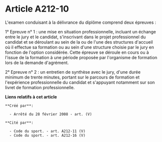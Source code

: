 # Article A212-10

L'examen conduisant à la délivrance du diplôme comprend deux épreuves :

1° Epreuve n° 1 : une mise en situation professionnelle, incluant un échange entre le jury et le candidat, s'inscrivant dans
le projet professionnel du candidat et se déroulant au sein de la ou de l'une des structures d'accueil où il effectue sa
formation ou au sein d'une structure choisie par le jury en fonction de l'option considérée. Cette épreuve se déroule en
cours ou à l'issue de la formation à une période proposée par l'organisme de formation lors de la demande d'agrément.

2° Epreuve n° 2 : un entretien de synthèse avec le jury, d'une durée minimum de trente minutes, portant sur le parcours de
formation et l'expérience professionnelle du candidat et s'appuyant notamment sur son livret de formation professionnelle.

**Liens relatifs à cet article**

	**Créé par**:

	  - Arrêté du 28 février 2008 - art. (V)

	**Cité par**:

	  - Code du sport. - art. A212-11 (V)
	  - Code du sport. - art. A212-16 (V)
